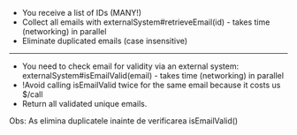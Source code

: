 
- You receive a list of IDs (MANY!)
- Collect all emails with externalSystem#retrieveEmail(id) - takes time (networking) in parallel
- Eliminate duplicated emails (case insensitive)
- ------------------
- You need to check email for validity via an external system: externalSystem#isEmailValid(email) - takes time (networking) in parallel
- !Avoid calling isEmailValid twice for the same email because it costs us $/call
- Return all validated unique emails.




Obs: As elimina duplicatele inainte de verificarea isEmailValid()
